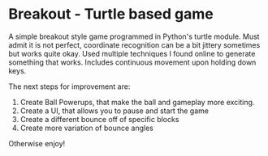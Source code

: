 # Breakout - Turtle based game

A simple breakout style game programmed in Python's turtle module. Must admit it is not perfect, coordinate recognition can be a bit jittery sometimes but works quite okay.
Used multiple techniques I found online to generate something that works. Includes continuous movement upon holding down keys.

The next steps for improvement are:
1. Create Ball Powerups, that make the ball and gameplay more exciting.
2. Create a UI, that allows you to pause and start the game
3. Create a different bounce off of specific blocks
4. Create more variation of bounce angles

Otherwise enjoy!
